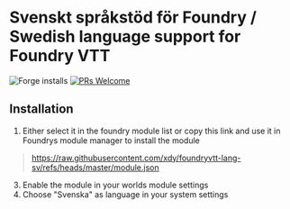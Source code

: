# Svenskt språkstöd för Foundry / Swedish language support for Foundry VTT
![Forge installs](https://img.shields.io/badge/dynamic/json?label=Forge%20Installs&query=package.installs&suffix=%25&url=https%3A%2F%2Fforge-vtt.com%2Fapi%2Fbazaar%2Fpackage%2Flang-sv) [![PRs Welcome](https://img.shields.io/badge/PRs-welcome-brightgreen.svg?style=flat-square)](http://makeapullrequest.com)


## Installation
1. Either select it in the foundry module list or copy this link and use it in Foundrys module manager to install the module
  > https://raw.githubusercontent.com/xdy/foundryvtt-lang-sv/refs/heads/master/module.json
3. Enable the module in your worlds module settings
4. Choose "Svenska" as language in your system settings
